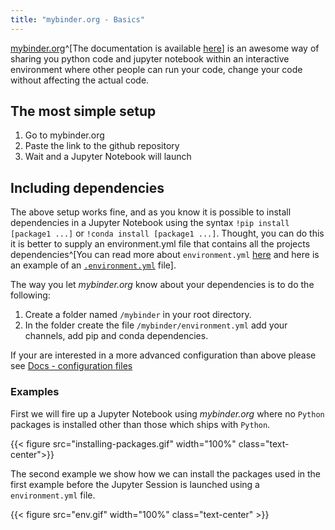 ```yaml
---
title: "mybinder.org - Basics"
---
```

[mybinder.org](https://mybinder.org/)^[The documentation is available [here](https://mybinder.readthedocs.io/en/latest/index.html)] is an awesome way of sharing you python code and jupyter notebook within an interactive environment where other people can run your code, change your code without affecting the actual code. 

## The most simple setup

1. Go to mybinder.org
2. Paste the link to the github repository
3. Wait and a Jupyter Notebook will launch

## Including dependencies

The above setup works fine, and as you know it is possible to install dependencies in a Jupyter Notebook using the syntax `!pip install [package1 ...]` or `!conda install [package1 ...]`. Thought, you can do this it is better to supply an environment.yml file that contains all the projects dependencies^[You can read more about `environment.yml` [here](https://www.earthdatascience.org/workshops/setup-earth-analytics-python/setup-python-anaconda-earth-analytics-environment/#about-the-conda-environment) and here is an example of an [`.environment.yml`](https://github.com/NumEconCopenhagen/lectures-2019/blob/master/binder/environment.yml) file].

The way you let _mybinder.org_ know about your dependencies is to do the following:

1. Create a folder named `/mybinder` in your root directory. 
2. In the folder create the file `/mybinder/environment.yml` add your channels, add pip and conda dependencies.

If your are interested in a more advanced configuration than above please see [Docs - configuration files](https://mybinder.readthedocs.io/en/latest/config_files.html)

### Examples

First we will fire up a Jupyter Notebook using _mybinder.org_ where no `Python` packages is installed other than those which ships with `Python`.

{{< figure src="installing-packages.gif" width="100%" class="text-center">}}

The second example we show how we can install the packages used in the first example before the Jupyter Session is launched using a `environment.yml` file.

{{< figure src="env.gif" width="100%" class="text-center" >}}